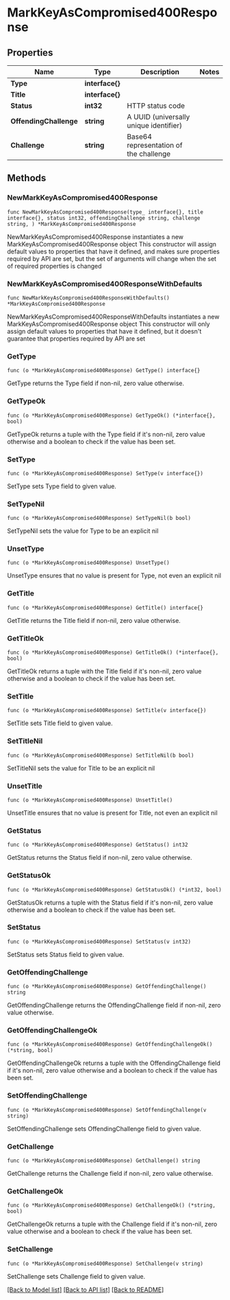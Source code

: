 # MarkKeyAsCompromised400Response

## Properties

Name | Type | Description | Notes
------------ | ------------- | ------------- | -------------
**Type** | **interface{}** |  | 
**Title** | **interface{}** |  | 
**Status** | **int32** | HTTP status code | 
**OffendingChallenge** | **string** | A UUID (universally unique identifier) | 
**Challenge** | **string** | Base64 representation of the challenge | 

## Methods

### NewMarkKeyAsCompromised400Response

`func NewMarkKeyAsCompromised400Response(type_ interface{}, title interface{}, status int32, offendingChallenge string, challenge string, ) *MarkKeyAsCompromised400Response`

NewMarkKeyAsCompromised400Response instantiates a new MarkKeyAsCompromised400Response object
This constructor will assign default values to properties that have it defined,
and makes sure properties required by API are set, but the set of arguments
will change when the set of required properties is changed

### NewMarkKeyAsCompromised400ResponseWithDefaults

`func NewMarkKeyAsCompromised400ResponseWithDefaults() *MarkKeyAsCompromised400Response`

NewMarkKeyAsCompromised400ResponseWithDefaults instantiates a new MarkKeyAsCompromised400Response object
This constructor will only assign default values to properties that have it defined,
but it doesn't guarantee that properties required by API are set

### GetType

`func (o *MarkKeyAsCompromised400Response) GetType() interface{}`

GetType returns the Type field if non-nil, zero value otherwise.

### GetTypeOk

`func (o *MarkKeyAsCompromised400Response) GetTypeOk() (*interface{}, bool)`

GetTypeOk returns a tuple with the Type field if it's non-nil, zero value otherwise
and a boolean to check if the value has been set.

### SetType

`func (o *MarkKeyAsCompromised400Response) SetType(v interface{})`

SetType sets Type field to given value.


### SetTypeNil

`func (o *MarkKeyAsCompromised400Response) SetTypeNil(b bool)`

 SetTypeNil sets the value for Type to be an explicit nil

### UnsetType
`func (o *MarkKeyAsCompromised400Response) UnsetType()`

UnsetType ensures that no value is present for Type, not even an explicit nil
### GetTitle

`func (o *MarkKeyAsCompromised400Response) GetTitle() interface{}`

GetTitle returns the Title field if non-nil, zero value otherwise.

### GetTitleOk

`func (o *MarkKeyAsCompromised400Response) GetTitleOk() (*interface{}, bool)`

GetTitleOk returns a tuple with the Title field if it's non-nil, zero value otherwise
and a boolean to check if the value has been set.

### SetTitle

`func (o *MarkKeyAsCompromised400Response) SetTitle(v interface{})`

SetTitle sets Title field to given value.


### SetTitleNil

`func (o *MarkKeyAsCompromised400Response) SetTitleNil(b bool)`

 SetTitleNil sets the value for Title to be an explicit nil

### UnsetTitle
`func (o *MarkKeyAsCompromised400Response) UnsetTitle()`

UnsetTitle ensures that no value is present for Title, not even an explicit nil
### GetStatus

`func (o *MarkKeyAsCompromised400Response) GetStatus() int32`

GetStatus returns the Status field if non-nil, zero value otherwise.

### GetStatusOk

`func (o *MarkKeyAsCompromised400Response) GetStatusOk() (*int32, bool)`

GetStatusOk returns a tuple with the Status field if it's non-nil, zero value otherwise
and a boolean to check if the value has been set.

### SetStatus

`func (o *MarkKeyAsCompromised400Response) SetStatus(v int32)`

SetStatus sets Status field to given value.


### GetOffendingChallenge

`func (o *MarkKeyAsCompromised400Response) GetOffendingChallenge() string`

GetOffendingChallenge returns the OffendingChallenge field if non-nil, zero value otherwise.

### GetOffendingChallengeOk

`func (o *MarkKeyAsCompromised400Response) GetOffendingChallengeOk() (*string, bool)`

GetOffendingChallengeOk returns a tuple with the OffendingChallenge field if it's non-nil, zero value otherwise
and a boolean to check if the value has been set.

### SetOffendingChallenge

`func (o *MarkKeyAsCompromised400Response) SetOffendingChallenge(v string)`

SetOffendingChallenge sets OffendingChallenge field to given value.


### GetChallenge

`func (o *MarkKeyAsCompromised400Response) GetChallenge() string`

GetChallenge returns the Challenge field if non-nil, zero value otherwise.

### GetChallengeOk

`func (o *MarkKeyAsCompromised400Response) GetChallengeOk() (*string, bool)`

GetChallengeOk returns a tuple with the Challenge field if it's non-nil, zero value otherwise
and a boolean to check if the value has been set.

### SetChallenge

`func (o *MarkKeyAsCompromised400Response) SetChallenge(v string)`

SetChallenge sets Challenge field to given value.



[[Back to Model list]](../README.md#documentation-for-models) [[Back to API list]](../README.md#documentation-for-api-endpoints) [[Back to README]](../README.md)


